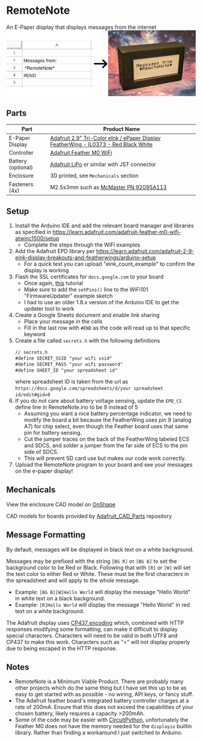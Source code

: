 # RemoteNote
An E-Paper display that displays messages from the internet
![RemoteNote project demo](demo.png)

## Parts
| Part | Product Name |
| ---- | ------------ |
| E-Paper Display | [Adafruit 2.9" Tri-Color eInk / ePaper Display FeatherWing - IL0373 - Red Black White](https://www.adafruit.com/product/4778) |
| Controller | [Adafruit Feather M0 WiFi](https://www.adafruit.com/product/3044) |
| Battery (optional) | [Adafruit LiPo](https://www.adafruit.com/product/3898) or similar with JST connector |
| Enclosure | 3D printed, see `Mechanicals` section |
| Fasteners (4x) | M2.5x3mm such as [McMaster PN 92095A113](https://www.mcmaster.com/92095A113/) |


## Setup
1. Install the Arduino IDE and add the relevant board manager and libraries as specified in https://learn.adafruit.com/adafruit-feather-m0-wifi-atwinc1500/setup
    - Complete the steps through the WiFi examples
1. Add the Adafruit EPD library per https://learn.adafruit.com/adafruit-2-9-eink-display-breakouts-and-featherwings/arduino-setup
    - For a quick test you can upload "eink_count_example" to confirm the display is working
1. Flash the SSL certificates for `docs.google.com` to your board
    - Once again, [this](https://learn.adafruit.com/adafruit-feather-m0-wifi-atwinc1500/updating-ssl-certificates) tutorial
    - Make sure to add the `setPins()` line to the WiFi101 "FirmwareUpdater" example sketch
    - I had to use an older 1.8.x version of the Arduino IDE to get the updater tool to work
1. Create a Google Sheets document and enable link sharing
    - Place your message in the cells
    - Fill in the last row with `#END` as the code will read up to that specific keyword
1. Create a file called `secrets.h` with the following definitions
    ```
    // secrets.h
    #define SECRET_SSID "your wifi ssid"
    #define SECRET_PASS "your wifi password"
    #define SHEET_ID "your spreadsheet id"
    ```
    where spreadsheet ID is taken from the url as
    `https://docs.google.com/spreadsheets/d/your spreadsheet id/edit#gid=0`
1. If you do not care about battery voltage sensing, update the `EPD_CS` define line in RemoteNote.ino to be 9 instead of 5
    - Assuming you want a nice battery percentage indicator, we need to modify the board a bit because the FeatherWing uses pin 9 (analog A7) for chip select, even though the Feather board uses that same pin for battery sensing.
    - Cut the jumper traces on the back of the FeatherWing labeled ECS and SDCS, and solder a jumper from the far side of ECS to the pin side of SDCS.
    - This will prevent SD card use but makes our code work correctly.
1. Upload the RemoteNote program to your board and see your messages on the e-paper display!


## Mechanicals
View the enclosure CAD model on [OnShape](https://cad.onshape.com/documents/76b6aed29cb626f62f2135a7/w/0958c09a086547eda7430ec1/e/3ca19d261f35867c617a01a6?renderMode=0&uiState=66629d7bdb745d72a6409b78)

CAD models for boards provided by [Adafruit_CAD_Parts](https://github.com/adafruit/Adafruit_CAD_Parts) repository

## Message Formatting
By default, messages will be displayed in black text on a white background.

Messages may be prefixed with the string `[BG R]` or `[BG B]` to set the background color to be Red or Black. Following that with `[R]` or `[W]` will set the text color to either Red or White. These must be the first characters in the spreadsheet and will apply to the whole message.
- Example: `[BG B][W]Hello World` will display the message "Hello World" in white text on a black background.
- Example: `[R]Hello World` will display the message "Hello World" in red text on a white background.

The Adafruit display uses [CP437 encoding](https://en.wikipedia.org/wiki/Code_page_437) which, combined with HTTP responses modifying some formatting, can make it difficult to display special characters. Characters will need to be valid in both UTF8 and CP437 to make this work. Characters such as "<" will not display properly due to being escaped in the HTTP response.


## Notes
- RemoteNote is a Minimum Viable Product. There are probably many other projects which do the same thing but I have set this up to be as easy to get started with as possible - no wiring, API keys, or fancy stuff.
- The Adafruit feather board's integrated battery controller charges at a rate of 200mA. Ensure that this does not exceed the capabilities of your chosen battery, likely requires a capacity >200mAh.
- Some of the code may be easier with [CircuitPython](https://learn.adafruit.com/adafruit-2-9-eink-display-breakouts-and-featherwings/circuitpython-usage), unfortunately the Feather M0 does not have the memory needed for the `displayio` builtin library. Rather than finding a workaround I just switched to Arduino.
